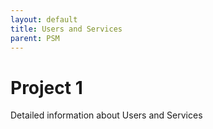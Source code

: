 ```yaml
---
layout: default
title: Users and Services
parent: PSM
---
```

# Project 1

Detailed information about Users and Services
